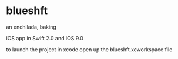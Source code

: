 # blueshft
an enchilada, baking

iOS app in Swift 2.0 and iOS 9.0

to launch the project in xcode open up the blueshft.xcworkspace file
